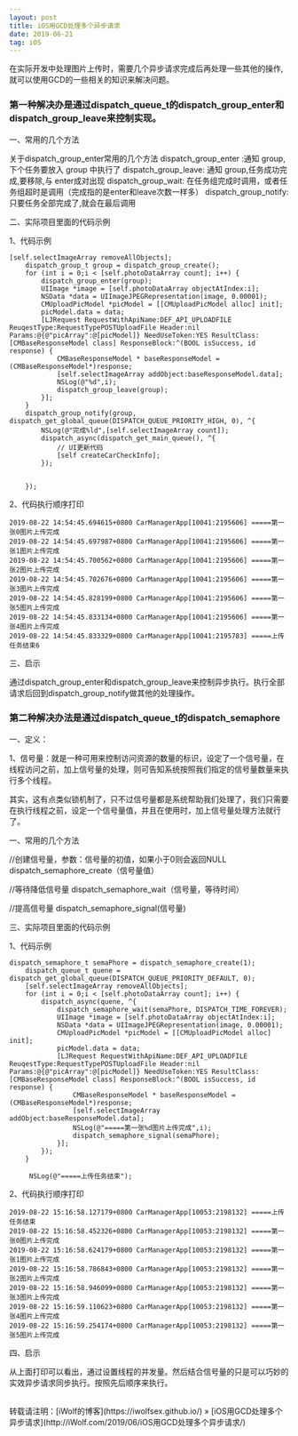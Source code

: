 ```yaml
---
layout: post
title: iOS用GCD处理多个异步请求
date: 2019-06-21
tag: iOS
---
```


在实际开发中处理图片上传时，需要几个异步请求完成后再处理一些其他的操作,就可以使用GCD的一些相关的知识来解决问题。



### 第一种解决办是通过dispatch_queue_t的dispatch_group_enter和dispatch_group_leave来控制实现。

一、常用的几个方法

关于dispatch_group_enter常用的几个方法
dispatch_group_enter :通知 group,下个任务要放入 group 中执行了
dispatch_group_leave: 通知 group,任务成功完成,要移除,与 enter成对出现
dispatch_group_wait: 在任务组完成时调用，或者任务组超时是调用（完成指的是enter和leave次数一样多）
dispatch_group_notify: 只要任务全部完成了,就会在最后调用

二、实际项目里面的代码示例

1、代码示例

```
[self.selectImageArray removeAllObjects];
    dispatch_group_t group = dispatch_group_create();
    for (int i = 0;i < [self.photoDataArray count]; i++) {
        dispatch_group_enter(group);
        UIImage *image = [self.photoDataArray objectAtIndex:i];
        NSData *data = UIImageJPEGRepresentation(image, 0.00001);
        CMUploadPicModel *picModel = [[CMUploadPicModel alloc] init];
        picModel.data = data;
        [LJRequest RequestWithApiName:DEF_API_UPLOADFILE ReuqestType:RequestTypePOSTUploadFile Header:nil Params:@{@"picArray":@[picModel]} NeedUseToken:YES ResultClass:[CMBaseResponseModel class] ResponseBlock:^(BOOL isSuccess, id response) {
            CMBaseResponseModel * baseResponseModel = (CMBaseResponseModel*)response;
            [self.selectImageArray addObject:baseResponseModel.data];
            NSLog(@"%d",i);
            dispatch_group_leave(group);
        }];
    }
    dispatch_group_notify(group, dispatch_get_global_queue(DISPATCH_QUEUE_PRIORITY_HIGH, 0), ^{
        NSLog(@"完成%ld",[self.selectImageArray count]);
        dispatch_async(dispatch_get_main_queue(), ^{
            // UI更新代码
            [self createCarCheckInfo];
        });


    });

```
2、代码执行顺序打印

```
2019-08-22 14:54:45.694615+0800 CarManagerApp[10041:2195606] =====第一张0图片上传完成
2019-08-22 14:54:45.697987+0800 CarManagerApp[10041:2195606] =====第一张1图片上传完成
2019-08-22 14:54:45.700562+0800 CarManagerApp[10041:2195606] =====第一张2图片上传完成
2019-08-22 14:54:45.702676+0800 CarManagerApp[10041:2195606] =====第一张3图片上传完成
2019-08-22 14:54:45.828199+0800 CarManagerApp[10041:2195606] =====第一张5图片上传完成
2019-08-22 14:54:45.833134+0800 CarManagerApp[10041:2195606] =====第一张4图片上传完成
2019-08-22 14:54:45.833329+0800 CarManagerApp[10041:2195783] =====上传任务结束6

```

三、启示

通过dispatch_group_enter和dispatch_group_leave来控制异步执行。执行全部请求后回到dispatch_group_notify做其他的处理操作。

### 第二种解决办法是通过dispatch_queue_t的dispatch_semaphore

一、定义：

1、信号量：就是一种可用来控制访问资源的数量的标识，设定了一个信号量，在线程访问之前，加上信号量的处理，则可告知系统按照我们指定的信号量数量来执行多个线程。

其实，这有点类似锁机制了，只不过信号量都是系统帮助我们处理了，我们只需要在执行线程之前，设定一个信号量值，并且在使用时，加上信号量处理方法就行了。

一、常用的几个方法

//创建信号量，参数：信号量的初值，如果小于0则会返回NULL
dispatch_semaphore_create（信号量值）
 
//等待降低信号量
dispatch_semaphore_wait（信号量，等待时间）
 
//提高信号量
dispatch_semaphore_signal(信号量)

三、实际项目里面的代码示例

1、代码示例

```
dispatch_semaphore_t semaPhore = dispatch_semaphore_create(1);
    dispatch_queue_t quene = dispatch_get_global_queue(DISPATCH_QUEUE_PRIORITY_DEFAULT, 0);
    [self.selectImageArray removeAllObjects];
    for (int i = 0;i < [self.photoDataArray count]; i++) {
        dispatch_async(quene, ^{
            dispatch_semaphore_wait(semaPhore, DISPATCH_TIME_FOREVER);
            UIImage *image = [self.photoDataArray objectAtIndex:i];
            NSData *data = UIImageJPEGRepresentation(image, 0.00001);
            CMUploadPicModel *picModel = [[CMUploadPicModel alloc] init];
            picModel.data = data;
            [LJRequest RequestWithApiName:DEF_API_UPLOADFILE ReuqestType:RequestTypePOSTUploadFile Header:nil Params:@{@"picArray":@[picModel]} NeedUseToken:YES ResultClass:[CMBaseResponseModel class] ResponseBlock:^(BOOL isSuccess, id response) {
                CMBaseResponseModel * baseResponseModel = (CMBaseResponseModel*)response;
                [self.selectImageArray addObject:baseResponseModel.data];
                NSLog(@"=====第一张%d图片上传完成",i);
                dispatch_semaphore_signal(semaPhore);
            }];
        });
    }
    
     NSLog(@"=====上传任务结束");

```

2、代码执行顺序打印

```
2019-08-22 15:16:58.127179+0800 CarManagerApp[10053:2198132] =====上传任务结束
2019-08-22 15:16:58.452326+0800 CarManagerApp[10053:2198132] =====第一张0图片上传完成
2019-08-22 15:16:58.624179+0800 CarManagerApp[10053:2198132] =====第一张1图片上传完成
2019-08-22 15:16:58.786843+0800 CarManagerApp[10053:2198132] =====第一张2图片上传完成
2019-08-22 15:16:58.946099+0800 CarManagerApp[10053:2198132] =====第一张3图片上传完成
2019-08-22 15:16:59.110623+0800 CarManagerApp[10053:2198132] =====第一张4图片上传完成
2019-08-22 15:16:59.254174+0800 CarManagerApp[10053:2198132] =====第一张5图片上传完成

```
四、启示

从上面打印可以看出，通过设置线程的并发量。然后结合信号量的只是可以巧妙的实效异步请求同步执行。按照先后顺序来执行。


<br>
转载请注明：[iWolf的博客](https://iwolfsex.github.io/) » [iOS用GCD处理多个异步请求](http://iWolf.com/2019/06/iOS用GCD处理多个异步请求/)  
